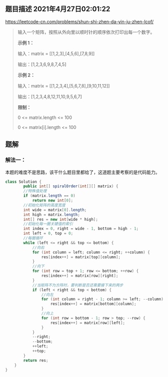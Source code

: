 ## 题目描述	2021年4月27日02:01:22

https://leetcode-cn.com/problems/shun-shi-zhen-da-yin-ju-zhen-lcof/

> 输入一个矩阵，按照从外向里以顺时针的顺序依次打印出每一个数字。
>
> **示例 1：**
>
> 输入：matrix = [[1,2,3],[4,5,6],[7,8,9]]
>
> 输出：[1,2,3,6,9,8,7,4,5]
>
> **示例 2：**
>
> 输入：matrix = [[1,2,3,4],[5,6,7,8],[9,10,11,12]]
>
> 输出：[1,2,3,4,8,12,11,10,9,5,6,7]
>
> **限制：**
>
> 0 <= matrix.length <= 100
>
> 0 <= matrix[i].length <= 100

## 题解

### 解法一：

本题的难度不是思路，该干什么题目里都给了，这道题主要考察的是代码能力。

```java
class Solution {
        public int[] spiralOrder(int[][] matrix) {
        //特殊值处理
        if (matrix.length == 0)
            return new int[0];
        //初始化矩阵的高度宽度
        int wide = matrix[0].length;
        int high = matrix.length;
        int[] res = new int[wide * high];
        //初始化每一圈关键值的索引
        int index = 0, right = wide - 1, bottom = high - 1;
        int left = 0, top = 0;
        //每圈循环
        while (left <= right && top <= bottom) {
            //向右
            for (int column = left; column <= right; ++column) {
                res[index++] = matrix[top][column];
            }
            //向下
            for (int row = top + 1; row <= bottom; ++row) {
                res[index++] = matrix[row][right];
            }
            //当矩阵不为方阵时，要判断是否还需要接下来的两步
            if (left < right && top < bottom) {
                //向左
                for (int column = right - 1; column >= left; --column) {
                    res[index++] = matrix[bottom][column];
                }
                //向上
                for (int row = bottom - 1; row > top; --row) {
                    res[index++] = matrix[row][left];
                }
            }
            --right;
            --bottom;
            ++left;
            ++top;
        }
        return res;
    }
}
```

